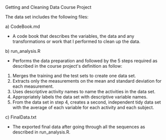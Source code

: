 Getting and Cleaning Data Course Project

The data set includes the following files:

a) CodeBook.md
- A code book that describes the variables, the data and any transformations or work that I performed to clean up the data.


b) run_analysis.R
- Performs the data preparation and followed by the 5 steps required as described in the course project's definition as follow:
1. Merges the training and the test sets to create one data set.
2. Extracts only the measurements on the mean and standard deviation for each measurement.
3. Uses descriptive activity names to name the activities in the data set.
4. Appropriately labels the data set with descriptive variable names.
5. From the data set in step 4, creates a second, independent tidy data set with the average of each variable for each activity and each subject.

c) FinalData.txt
- The exported final data after going through all the sequences as described in run_analysis.R.